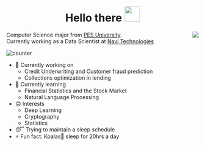 <h1 align="Center"> Hello there <img src="https://media.giphy.com/media/WUlplcMpOCEmTGBtBW/giphy.gif" width="40px"></h1>

<img align="right" src="https://tenor.com/view/hi-fox-cute-gif-9313641.gif">

Computer Science major from [PES University](https://www.pes.edu/). 
<br>
Currently working as a Data Scientist at [Navi Technologies](https://navi.com/)

![counter](https://enhieqesr7cq9kr.m.pipedream.net)

- 🔭 Currently working on
    - Credit Underwriting and Customer fraud prediction 
    - Collections optimization in lending
- 🌱 Currently learning
    - Financial Statistics and the Stock Market
    - Natural Language Processing 
- 🙃 Interests
    - Deep Learning
    - Cryptography
    - Statistics
- 😴 Trying to maintain a sleep schedule 
- ⚡ Fun fact: Koalas🐨 sleep for 20hrs a day

<!--
To set up the profile counter thing go to https://pipedream.com/ and set up this workflow https://pipedream.com/@/p_G6CNmN/edit?copy=true
-->
